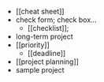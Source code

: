 - [[cheat sheet]]
- check form; check box...
    - [[checklist]]; 
- long-term project
- [[priority]]
    - [[deadline]]
- [[project planning]]
- sample project
